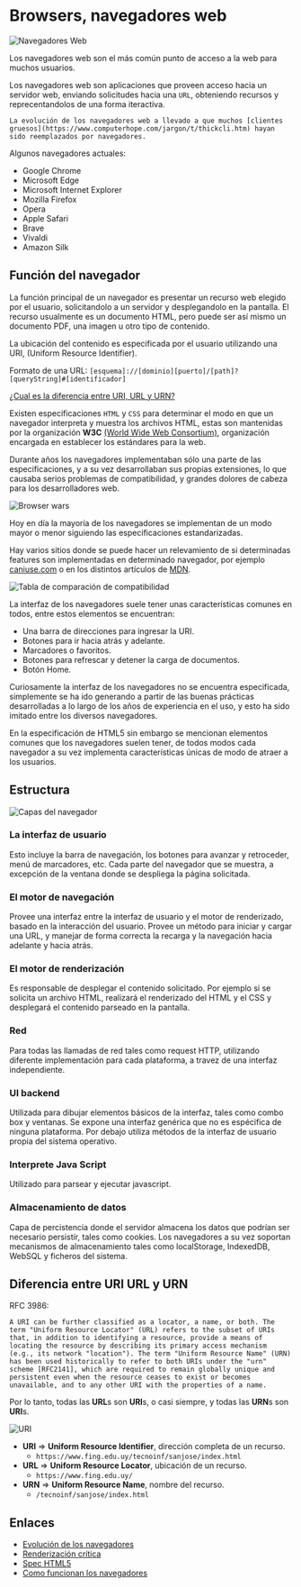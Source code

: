 # Browsers, navegadores web

![Navegadores Web](./img/main-desktop-browser-logos.png)

Los navegadores web son el más común punto de acceso a la web para muchos usuarios.

Los navegadores web son aplicaciones que proveen acceso hacia un servidor web, enviando solicitudes hacia una `URL`, obteniendo recursos y reprecentandolos de una forma iteractiva.

    La evolución de los navegadores web a llevado a que muchos [clientes gruesos](https://www.computerhope.com/jargon/t/thickcli.htm) hayan sido reemplazados por navegadores.

Algunos navegadores actuales:

- Google Chrome
- Microsoft Edge
- Microsoft Internet Explorer
- Mozilla Firefox
- Opera
- Apple Safari
- Brave
- Vivaldi
- Amazon Silk

## Función del navegador

La función principal de un navegador es presentar un recurso web elegido por el usuario, solicitandolo a un servidor y desplegandolo en la pantalla.
El recurso usualmente es un documento HTML, pero puede ser así mismo un documento PDF, una imagen u otro tipo de contenido.

La ubicación del contenido es especificada por el usuario utilizando una URI, (Uniform Resource Identifier).

Formato de una URL: `[esquema]://[dominio][puerto]/[path]?[queryString]#[identificador]`

[¿Cual es la diferencia entre URI, URL y URN?](#diferencia-entre-uri-url-y-urn)

Existen especificaciones `HTML` y `CSS` para determinar el modo en que un navegador interpreta y muestra los archivos HTML, estas son mantenidas por la organización **W3C** [(World Wide Web Consortium)](https://www.w3.org/), organización encargada en establecer los estándares para la web.

Durante años los navegadores implementaban sólo una parte de las especificaciones, y a su vez desarrollaban sus propias extensiones, lo que causaba serios problemas de compatibilidad, y grandes dolores de cabeza para los desarrolladores web.

![Browser wars](./img/Browser_Wars.png)

Hoy en día la mayoría de los navegadores se implementan de un modo mayor o menor siguiendo las especificaciones estandarizadas.

Hay varios sitios donde se puede hacer un relevamiento de si determinadas features son implementadas en determinado navegador, por ejemplo [caniuse.com](https://caniuse.com/) o en los distintos artículos de [MDN](https://developer.mozilla.org/en-US/docs/Web/SVG/Element/text#Browser_compatibility).

![Tabla de comparación de compatibilidad](./img/browsers_compatibility.png)

La interfaz de los navegadores suele tener unas características comunes en todos, entre estos elementos se encuentran:

- Una barra de direcciones para ingresar la URI.
- Botones para ir hacia atrás y adelante.
- Marcadores o favoritos.
- Botones para refrescar y detener la carga de documentos.
- Botón Home.

Curiosamente la interfaz de los navegadores no se encuentra especificada, simplemente se ha ido generando a partir de las buenas prácticas desarrolladas a lo largo de los años de experiencia en el uso, y esto ha sido imitado entre los diversos navegadores.

En la especificación de HTML5 sin embargo se mencionan elementos comunes que los navegadores suelen tener, de todos modos cada navegador a su vez implementa características únicas de modo de atraer a los usuarios.

## Estructura

![Capas del navegador](./img/18_01_layers.png)

### La interfaz de usuario

Esto incluye la barra de navegación, los botones para avanzar y retroceder, menú de marcadores, etc. Cada parte del navegador que se muestra, a excepción de la ventana donde se despliega la página solicitada.

### El motor de navegación

Provee una interfaz entre la interfaz de usuario y el motor de renderizado, basado en la interacción del usuario. Provee un método para iniciar y cargar una URL, y manejar de forma correcta la recarga y la navegación hacia adelante y hacia atrás.

### El motor de renderización

Es responsable de desplegar el contenido solicitado. Por ejemplo si se solicita un archivo HTML, realizará el renderizado del HTML y el CSS y desplegará el contenido parseado en la pantalla.

### Red

Para todas las llamadas de red tales como request HTTP, utilizando diferente implementación para cada plataforma, a travez de una interfaz independiente.

### UI backend

Utilizada para dibujar elementos básicos de la interfaz, tales como combo box y ventanas. Se expone una interfaz genérica que no es espécifica de ninguna plataforma. Por debajo utiliza métodos de la interfaz de usuario propia del sistema operativo.

### Interprete Java Script

Utilizado para parsear y ejecutar javascript.

### Almacenamiento de datos

Capa de percistencia donde el servidor almacena los datos que podrían ser necesario persistír, tales como cookies.
Los navegadores a su vez soportan mecanismos de almacenamiento tales como localStorage, IndexedDB, WebSQL y ficheros del sistema.

## Diferencia entre URI URL y URN

RFC 3986:

    A URI can be further classified as a locator, a name, or both. The term "Uniform Resource Locator" (URL) refers to the subset of URIs that, in addition to identifying a resource, provide a means of locating the resource by describing its primary access mechanism (e.g., its network "location"). The term "Uniform Resource Name" (URN) has been used historically to refer to both URIs under the "urn" scheme [RFC2141], which are required to remain globally unique and persistent even when the resource ceases to exist or becomes unavailable, and to any other URI with the properties of a name.

Por lo tanto, todas las **URL**s son **URI**s, o casi siempre, y todas las **URN**s son **URI**s.

![URI](./img/uri.png)

- **URI** => **Uniform Resource Identifier**, dirección completa de un recurso.
  - `https://www.fing.edu.uy/tecnoinf/sanjose/index.html`
- **URL** => **Uniform Resource Locator**, ubicación de un recurso.
  - `https://www.fing.edu.uy/`
- **URN** => **Uniform Resource Name**, nombre del recurso.
  - `/tecnoinf/sanjose/index.html`

## Enlaces

- [Evolución de los navegadores](https://grosskurth.ca/papers/browser-archevol-20060619.pdf)
- [Renderización crítica](https://developers.google.com/web/fundamentals/performance/-critical-rendering-path/)
- [Spec HTML5](https://dev.w3.org/html5/spec-LC/)
- [Como funcionan los navegadores](https://www.html5rocks.com/en/tutorials/internals/howbrowserswork/)
